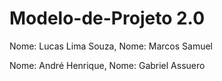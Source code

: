 # Modelo-de-Projeto 2.0

Nome: Lucas Lima Souza, Nome: Marcos Samuel

Nome: André Henrique, Nome: Gabriel  Assuero
